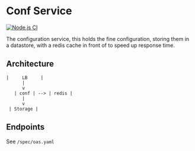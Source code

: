 # Conf Service

[![Node.js CI](https://github.com/PowerPlayShipley/conf/actions/workflows/node.js.yml/badge.svg)](https://github.com/PowerPlayShipley/conf/actions/workflows/node.js.yml)

The configuration service, this holds the fine configuration, storing them in a datastore, with a redis
cache in front of to speed up response time.

## Architecture

```shell
|     LB     |
      |
      v
   | conf | --> | redis |
      |
      v
 | Storage |
```

## Endpoints

See `/spec/oas.yaml`
